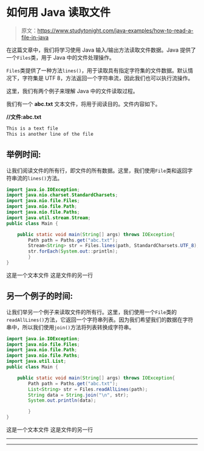 # 如何用 Java 读取文件

> 原文：<https://www.studytonight.com/java-examples/how-to-read-a-file-in-java>

在这篇文章中，我们将学习使用 Java 输入/输出方法读取文件数据。Java 提供了一个`Files`类，用于 Java 中的文件处理操作。

`Files`类提供了一种方法`lines()`，用于读取具有指定字符集的文件数据。默认情况下，字符集是 UTF 8，方法返回一个字符串流，因此我们也可以执行流操作。

这里，我们有两个例子来理解 Java 中的文件读取过程。

我们有一个 **abc.txt** 文本文件，将用于阅读目的。文件内容如下。

**//文件:abc.txt**

```java
This is a text file 
This is another line of the file
```

## 举例时间:

让我们阅读文件的所有行，即文件的所有数据。这里，我们使用`File`类和返回字符串流的`lines()`方法。

```java
import java.io.IOException;
import java.nio.charset.StandardCharsets;
import java.nio.file.Files;
import java.nio.file.Path;
import java.nio.file.Paths;
import java.util.stream.Stream; 
public class Main {

	public static void main(String[] args) throws IOException{  
		Path path = Paths.get("abc.txt");
		Stream<String> str = Files.lines(path, StandardCharsets.UTF_8);
        str.forEach(System.out::println);
		}
}
```

这是一个文本文件
这是文件的另一行

## 另一个例子的时间:

让我们举另一个例子来读取文件的所有行。这里，我们使用一个`File`类的`readAllLines()`方法，它返回一个字符串列表。因为我们希望我们的数据在字符串中，所以我们使用`join()`方法将列表转换成字符串。

```java
import java.io.IOException;
import java.nio.file.Files;
import java.nio.file.Path;
import java.nio.file.Paths;
import java.util.List; 
public class Main {

	public static void main(String[] args) throws IOException{  
		Path path = Paths.get("abc.txt");
		List<String> str = Files.readAllLines(path);
		String data = String.join("\n", str);
		System.out.println(data);

		}
}
```

这是一个文本文件
这是文件的另一行

* * *

* * *